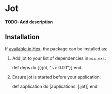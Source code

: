 # Jot

**TODO: Add description**

## Installation

If [available in Hex](https://hex.pm/docs/publish), the package can be installed as:

  1. Add jot to your list of dependencies in `mix.exs`:

        def deps do
          [{:jot, "~> 0.0.1"}]
        end

  2. Ensure jot is started before your application:

        def application do
          [applications: [:jot]]
        end

